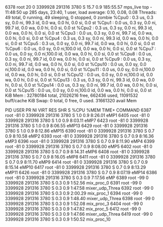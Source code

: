  6378 root      20   0 3399928 291316   3780 S  15.7  0.9 185:55.57 mps_live
top - 11:48:50 up 285 days, 23:40,  1 user,  load average: 0.10, 0.08, 0.08
Threads:  49 total,   0 running,  49 sleeping,   0 stopped,   0 zombie
%Cpu0  :  0.3 us,  0.3 sy,  0.0 ni, 99.3 id,  0.0 wa,  0.0 hi,  0.0 si,  0.0 st
%Cpu1  :  0.0 us,  0.3 sy,  0.0 ni, 99.7 id,  0.0 wa,  0.0 hi,  0.0 si,  0.0 st
%Cpu2  :  0.3 us,  0.3 sy,  0.0 ni, 99.3 id,  0.0 wa,  0.0 hi,  0.0 si,  0.0 st
%Cpu3  :  0.0 us,  0.3 sy,  0.0 ni, 99.7 id,  0.0 wa,  0.0 hi,  0.0 si,  0.0 st
%Cpu4  :  0.3 us,  0.3 sy,  0.0 ni, 99.3 id,  0.0 wa,  0.0 hi,  0.0 si,  0.0 st
%Cpu5  :  0.3 us,  0.0 sy,  0.0 ni, 99.7 id,  0.0 wa,  0.0 hi,  0.0 si,  0.0 st
%Cpu6  :  0.0 us,  0.0 sy,  0.0 ni,100.0 id,  0.0 wa,  0.0 hi,  0.0 si,  0.0 st
%Cpu7  :  0.0 us,  0.0 sy,  0.0 ni,100.0 id,  0.0 wa,  0.0 hi,  0.0 si,  0.0 st
%Cpu8  :  0.0 us,  0.3 sy,  0.0 ni, 99.7 id,  0.0 wa,  0.0 hi,  0.0 si,  0.0 st
%Cpu9  :  0.0 us,  0.3 sy,  0.0 ni, 99.7 id,  0.0 wa,  0.0 hi,  0.0 si,  0.0 st
%Cpu10 :  0.0 us,  0.0 sy,  0.0 ni,100.0 id,  0.0 wa,  0.0 hi,  0.0 si,  0.0 st
%Cpu11 :  0.0 us,  0.0 sy,  0.0 ni,100.0 id,  0.0 wa,  0.0 hi,  0.0 si,  0.0 st
%Cpu12 :  0.0 us,  0.0 sy,  0.0 ni,100.0 id,  0.0 wa,  0.0 hi,  0.0 si,  0.0 st
%Cpu13 :  0.3 us,  0.3 sy,  0.0 ni, 99.3 id,  0.0 wa,  0.0 hi,  0.0 si,  0.0 st
%Cpu14 :  0.0 us,  0.3 sy,  0.0 ni, 99.7 id,  0.0 wa,  0.0 hi,  0.0 si,  0.0 st
%Cpu15 :  0.0 us,  0.0 sy,  0.0 ni,100.0 id,  0.0 wa,  0.0 hi,  0.0 si,  0.0 st
KiB Mem : 32780184 total, 21026216 free,   662436 used, 11091532 buff/cache
KiB Swap:        0 total,        0 free,        0 used. 31661320 avail Mem

  PID USER      PR  NI    VIRT    RES    SHR S %CPU %MEM     TIME+ COMMAND
 6387 root     -81   0 3399928 291316   3780 S  1.0  0.9   8:26.01 eMP1
 6405 root     -81   0 3399928 291316   3780 S  1.0  0.9   8:03.11 eMP7
 6423 root     -81   0 3399928 291316   3780 S  1.0  0.9   8:06.55 eMP13
 6429 root     -81   0 3399928 291316   3780 S  1.0  0.9   8:12.86 eMP15
 6390 root     -81   0 3399928 291316   3780 S  0.7  0.9   8:10.58 eMP2
 6393 root     -81   0 3399928 291316   3780 S  0.7  0.9   8:16.36 eMP3
 6396 root     -81   0 3399928 291316   3780 S  0.7  0.9   8:11.90 eMP4
 6399 root     -81   0 3399928 291316   3780 S  0.7  0.9   8:08.00 eMP5
 6402 root     -81   0 3399928 291316   3780 S  0.7  0.9   8:14.31 eMP6
 6408 root     -81   0 3399928 291316   3780 S  0.7  0.9   8:16.05 eMP8
 6411 root     -81   0 3399928 291316   3780 S  0.7  0.9   8:11.70 eMP9
 6414 root     -81   0 3399928 291316   3780 S  0.7  0.9   8:15.14 eMP10
 6417 root     -81   0 3399928 291316   3780 S  0.7  0.9   8:13.29 eMP11
 6426 root     -81   0 3399928 291316   3780 S  0.7  0.9   8:07.19 eMP14
 6386 root     -81   0 3399928 291316   3780 S  0.3  0.9   7:17.56 eMP
 6389 root     -99   0 3399928 291316   3780 S  0.3  0.9   1:52.56 mix_proc_0
 6391 root     -99   0 3399928 291316   3780 S  0.3  0.9   1:47.58 mixer_udp_Threa
 6392 root     -99   0 3399928 291316   3780 S  0.3  0.9   2:00.29 mix_proc_1
 6394 root     -99   0 3399928 291316   3780 S  0.3  0.9   1:48.40 mixer_udp_Threa
 6398 root     -99   0 3399928 291316   3780 S  0.3  0.9   1:52.08 mix_proc_3
 6404 root     -99   0 3399928 291316   3780 S  0.3  0.9   1:47.82 mix_proc_5
 6412 root     -99   0 3399928 291316   3780 S  0.3  0.9   1:47.66 mixer_udp_Threa
 6419 root     -99   0 3399928 291316   3780 S  0.3  0.9   1:50.52 mix_proc_10
